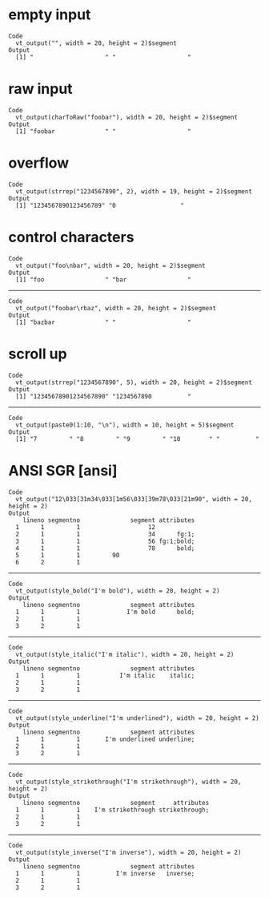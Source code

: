 # empty input

    Code
      vt_output("", width = 20, height = 2)$segment
    Output
      [1] "                    " "                    "

# raw input

    Code
      vt_output(charToRaw("foobar"), width = 20, height = 2)$segment
    Output
      [1] "foobar              " "                    "

# overflow

    Code
      vt_output(strrep("1234567890", 2), width = 19, height = 2)$segment
    Output
      [1] "1234567890123456789" "0                  "

# control characters

    Code
      vt_output("foo\nbar", width = 20, height = 2)$segment
    Output
      [1] "foo                 " "bar                 "

---

    Code
      vt_output("foobar\rbaz", width = 20, height = 2)$segment
    Output
      [1] "bazbar              " "                    "

# scroll up

    Code
      vt_output(strrep("1234567890", 5), width = 20, height = 2)$segment
    Output
      [1] "12345678901234567890" "1234567890          "

---

    Code
      vt_output(paste0(1:10, "\n"), width = 10, height = 5)$segment
    Output
      [1] "7         " "8         " "9         " "10        " "          "

# ANSI SGR [ansi]

    Code
      vt_output("12\033[31m34\033[1m56\033[39m78\033[21m90", width = 20, height = 2)
    Output
        lineno segmentno              segment attributes
      1      1         1                   12           
      2      1         1                   34      fg:1;
      3      1         1                   56 fg:1;bold;
      4      1         1                   78      bold;
      5      1         1         90                     
      6      2         1                                

---

    Code
      vt_output(style_bold("I'm bold"), width = 20, height = 2)
    Output
        lineno segmentno              segment attributes
      1      1         1             I'm bold      bold;
      2      1         1                                
      3      2         1                                

---

    Code
      vt_output(style_italic("I'm italic"), width = 20, height = 2)
    Output
        lineno segmentno              segment attributes
      1      1         1           I'm italic    italic;
      2      1         1                                
      3      2         1                                

---

    Code
      vt_output(style_underline("I'm underlined"), width = 20, height = 2)
    Output
        lineno segmentno              segment attributes
      1      1         1       I'm underlined underline;
      2      1         1                                
      3      2         1                                

---

    Code
      vt_output(style_strikethrough("I'm strikethrough"), width = 20, height = 2)
    Output
        lineno segmentno              segment     attributes
      1      1         1    I'm strikethrough strikethrough;
      2      1         1                                    
      3      2         1                                    

---

    Code
      vt_output(style_inverse("I'm inverse"), width = 20, height = 2)
    Output
        lineno segmentno              segment attributes
      1      1         1          I'm inverse   inverse;
      2      1         1                                
      3      2         1                                

